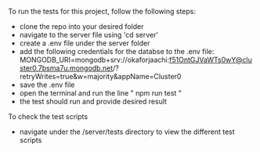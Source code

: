 To run the tests for this project, follow the following steps:

- clone the repo into your desired folder
- navigate to the server file using 'cd server'
- create a .env file under the server folder
- add the following credentials for the databse to the .env file: MONGODB_URI=mongodb+srv://okaforjaachi:f51OntGJVaWTs0wY@cluster0.7bsma7u.mongodb.net/?retryWrites=true&w=majority&appName=Cluster0
- save the .env file
- open the terminal and run the line " npm run test "
- the test should run and provide desired result

To check the test scripts

- navigate under the /server/tests directory to view the different test scripts
